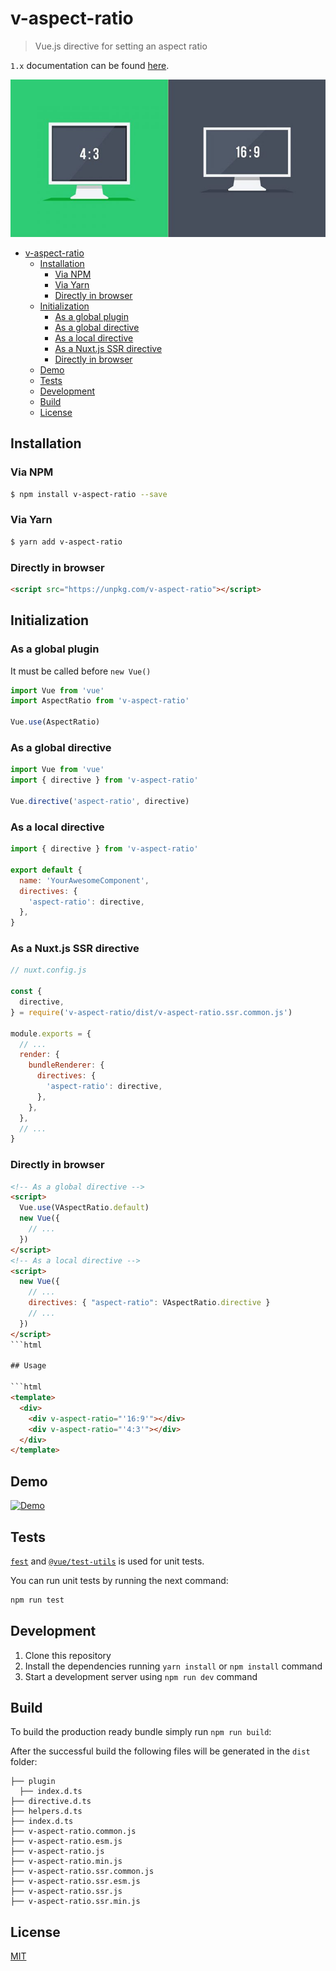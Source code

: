 # v-aspect-ratio

> Vue.js directive for setting an aspect ratio

`1.x` documentation can be found [here](https://github.com/andrewvasilchuk/v-aspect-ratio/tree/1.x).

![Computer screens with different aspect ratios](./assets/img.jpg)

- [v-aspect-ratio](#v-aspect-ratio)
  - [Installation](#installation)
    - [Via NPM](#via-npm)
    - [Via Yarn](#via-yarn)
    - [Directly in browser](#directly-in-browser)
  - [Initialization](#initialization)
    - [As a global plugin](#as-a-global-plugin)
    - [As a global directive](#as-a-global-directive)
    - [As a local directive](#as-a-local-directive)
    - [As a Nuxt.js SSR directive](#as-a-nuxtjs-ssr-directive)
    - [Directly in browser](#directly-in-browser-1)
  - [Demo](#demo)
  - [Tests](#tests)
  - [Development](#development)
  - [Build](#build)
  - [License](#license)

## Installation

### Via NPM

```bash
$ npm install v-aspect-ratio --save
```

### Via Yarn

```bash
$ yarn add v-aspect-ratio
```

### Directly in browser

```html
<script src="https://unpkg.com/v-aspect-ratio"></script>
```

## Initialization

### As a global plugin

It must be called before `new Vue()`

```js
import Vue from 'vue'
import AspectRatio from 'v-aspect-ratio'

Vue.use(AspectRatio)
```

### As a global directive

```js
import Vue from 'vue'
import { directive } from 'v-aspect-ratio'

Vue.directive('aspect-ratio', directive)
```

### As a local directive

```javascript
import { directive } from 'v-aspect-ratio'

export default {
  name: 'YourAwesomeComponent',
  directives: {
    'aspect-ratio': directive,
  },
}
```

### As a Nuxt.js SSR directive

```js
// nuxt.config.js

const {
  directive,
} = require('v-aspect-ratio/dist/v-aspect-ratio.ssr.common.js')

module.exports = {
  // ...
  render: {
    bundleRenderer: {
      directives: {
        'aspect-ratio': directive,
      },
    },
  },
  // ...
}
```

### Directly in browser

```html
<!-- As a global directive -->
<script>
  Vue.use(VAspectRatio.default)
  new Vue({
    // ...
  })
</script>
<!-- As a local directive -->
<script>
  new Vue({
    // ...
    directives: { "aspect-ratio": VAspectRatio.directive }
    // ...
  })
</script>
```html

## Usage

```html
<template>
  <div>
    <div v-aspect-ratio="'16:9'"></div>
    <div v-aspect-ratio="'4:3'"></div>
  </div>
</template>
```

## Demo

[![Demo](https://codesandbox.io/static/img/play-codesandbox.svg)](https://codesandbox.io/s/ko425ro4k7)

## Tests

[`fest`](https://jestjs.io) and [`@vue/test-utils`](https://vue-test-utils.vuejs.org) is used for unit tests.

You can run unit tests by running the next command:

```bash
npm run test
```

## Development

1. Clone this repository
2. Install the dependencies running `yarn install` or `npm install` command
3. Start a development server using `npm run dev` command

## Build

To build the production ready bundle simply run `npm run build`:

After the successful build the following files will be generated in the `dist` folder:

```
├── plugin
  ├── index.d.ts
├── directive.d.ts
├── helpers.d.ts
├── index.d.ts
├── v-aspect-ratio.common.js
├── v-aspect-ratio.esm.js
├── v-aspect-ratio.js
├── v-aspect-ratio.min.js
├── v-aspect-ratio.ssr.common.js
├── v-aspect-ratio.ssr.esm.js
├── v-aspect-ratio.ssr.js
├── v-aspect-ratio.ssr.min.js
```

## License

[MIT](http://opensource.org/licenses/MIT)
